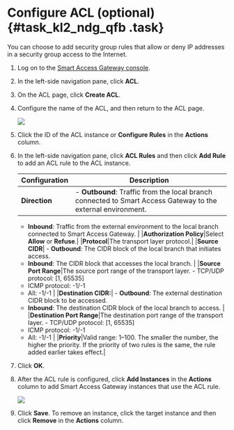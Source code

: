 # Configure ACL \(optional\) {#task_kl2_ndg_qfb .task}

You can choose to add security group rules that allow or deny IP addresses in a security group access to the Internet.

1.  Log on to the [Smart Access Gateway console](https://smartag.console.aliyun.com/).
2.  In the left-side navigation pane, click **ACL**.
3.  On the ACL page, click **Create ACL**.
4.  Configure the name of the ACL, and then return to the ACL page. 

    ![](http://static-aliyun-doc.oss-cn-hangzhou.aliyuncs.com/assets/img/40706/156871060640769_en-US.png)

5.  Click the ID of the ACL instance or **Configure Rules** in the **Actions** column.
6.  In the left-side navigation pane, click **ACL Rules** and then click **Add Rule** to add an ACL rule to the ACL instance. 

    |Configuration|Description|
    |-------------|-----------|
    |**Direction**|     -   **Outbound**: Traffic from the local branch connected to Smart Access Gateway to the external environment.
    -   **Inbound**: Traffic from the external environment to the local branch connected to Smart Access Gateway.
 |
    |**Authorization Policy**|Select **Allow** or **Refuse**.|
    |**Protocol**|The transport layer protocol.|
    |**Source CIDR**|     -   **Outbound**: The CIDR block of the local branch that initiates access.
    -   **Inbound**: The CIDR block that accesses the local branch.
 |
    |**Source Port Range**|The source port range of the transport layer.     -   TCP/UDP protocol: \[1, 65535\]
    -   ICMP protocol: -1/-1
    -   All: -1/-1
 |
    |**Destination CIDR:**|     -   **Outbound**: The external destination CIDR block to be accessed.
    -   **Inbound**: The destination CIDR block of the local branch to access.
 |
    |**Destination Port Range**|The destination port range of the transport layer.     -   TCP/UDP protocol: \[1, 65535\]
    -   ICMP protocol: -1/-1
    -   All: -1/-1
 |
    |**Priority**|Valid range: 1–100. The smaller the number, the higher the priority. If the priority of two rules is the same, the rule added earlier takes effect.|

7.  Click **OK**.
8.  After the ACL rule is configured, click **Add Instances** in the **Actions** column to add Smart Access Gateway instances that use the ACL rule. 

    ![](http://static-aliyun-doc.oss-cn-hangzhou.aliyuncs.com/assets/img/40706/156871060641272_en-US.png)

9.  Click **Save**. To remove an instance, click the target instance and then click **Remove** in the **Actions** column.

